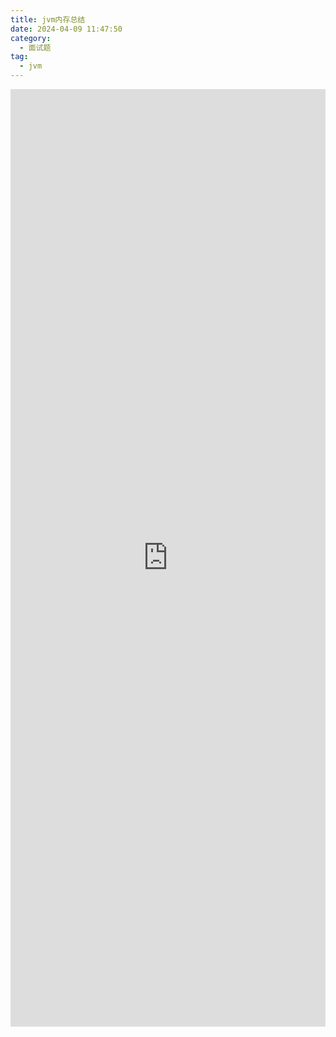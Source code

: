 ```yaml
---
title: jvm内存总结
date: 2024-04-09 11:47:50
category:
  - 面试题
tag:
  - jvm
---
```


<body>
<iframe src="https://hw59jj30i1.feishu.cn/docx/JDJZdkOPxoQmhBxwqIScx1uYnAy?from=from_copylink" width="100%" height="1500"  scrolling="no"  frameborder="no"></iframe>
</body>
